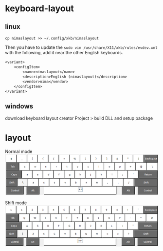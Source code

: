 # keyboard-layout
## linux
```
cp nimaslayout >> ~/.config/xkb/nimaslayout
```
Then you have to update the `sudo vim /usr/share/X11/xkb/rules/evdev.xml` with the following, add it near the other English keyboards.
```
<variant>
    <configItem>
        <name>nimaslayout</name>
        <description>English (nimaslayout)</description>
        <vendor>nima</vendor>
    </configItem>
</variant>
```

## windows
download keyboard layout creator
Project > build DLL and setup package


# layout
Normal mode
![Normal](images/normal.png)

Shift mode
![withShift](images/withShift.png)
